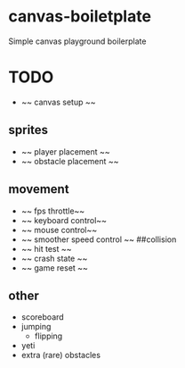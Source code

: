 # canvas-boiletplate
Simple canvas playground boilerplate

# TODO
* ~~ canvas setup ~~
## sprites
* ~~ player placement ~~
* ~~ obstacle placement ~~
## movement
* ~~ fps throttle~~
* ~~ keyboard control~~
* ~~ mouse control~~
* ~~ smoother speed control ~~
##collision
* ~~ hit test ~~
* ~~ crash state ~~
* ~~ game reset ~~
## other
* scoreboard
* jumping
  * flipping
* yeti
* extra (rare) obstacles
